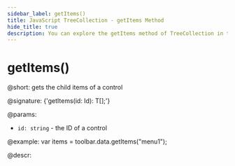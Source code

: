 ```yaml
---
sidebar_label: getItems()
title: JavaScript TreeCollection - getItems Method 
hide_title: true
description: You can explore the getItems method of TreeCollection in the documentation of the DHTMLX JavaScript UI library. Browse developer guides and API reference, try out code examples and live demos, and download a free 30-day evaluation version of DHTMLX Suite 7.
---
```

 
# getItems()

@short: gets the child items of a control

@signature: {'getItems(id: Id): T[];'}

@params:
- `id: string` - the ID of a control

@example:
var items = toolbar.data.getItems("menu1");

@descr:
